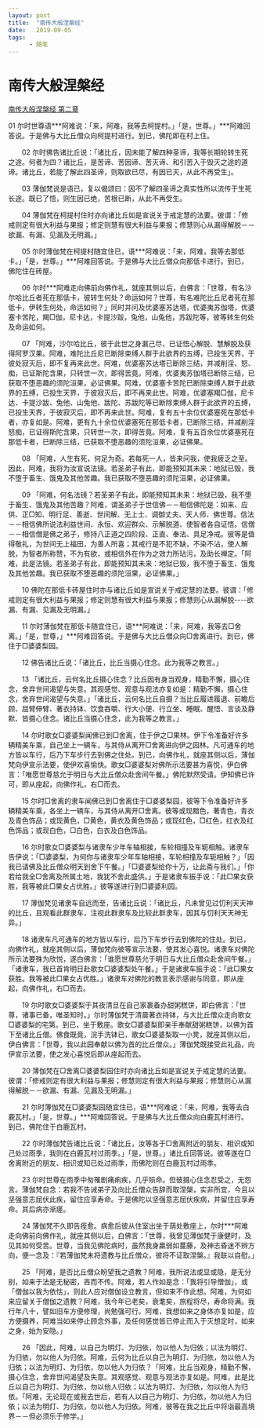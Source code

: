 ```yaml
---
layout: post
title:  "南传大般涅槃经"
date:   2019-09-05
tags:
      - 随笔
---
```


# 南传大般涅槃经


[南传大般涅槃经 第二章](https://www.ebaifo.com/fojiao-649144.html)



01
尔时世尊语\*\*\*阿难说：「来，阿难，我等去柯提村。」「是，世尊。」\*\*\*阿难回答说。于是佛与大比丘僧众向柯提村进行。到已，佛陀即在村上住。

　　02 尔时佛告诸比丘说：「诸比丘，因未能了解四种圣谛，我等长期轮转生死之途。何者为四？诸比丘，是苦谛、苦因谛、苦灭谛、和引苦入于毁灭之途的道谛。诸比丘，若能了解此四圣谛，则取欲已尽，有因已灭，从此不再受生」。

　　03 薄伽梵说是语已，复以偈颂曰：因不了解四圣谛之真实性所以流传于生死长途。既已了悟，则生因已绝，苦根已断，从此不再受生。

　　04 薄伽梵在柯提村住时亦向诸比丘如是宣说关于戒定慧的法要。彼谓：「修戒则定有很大利益与果报；修定则慧有很大利益与果报；修慧则心从漏得解脱－－欲漏、有漏、见漏及无明漏。」

　　05 尔时薄伽梵在柯提村随宜住已，语\*\*\*阿难说：「来，阿难，我等去那低卡。」「是，世尊。」\*\*\*阿难回答说。于是佛与大比丘僧众向那低卡进行。到已，佛陀住在砖屋。

　　06 尔时\*\*\*阿难走向佛前向佛作礼，就座其侧以后，白佛言：「世尊，有名沙尔哈比丘者死在那低卡，彼转生何处？命运如何？世尊，有名难陀比丘尼者死在那低卡，伊转生何处，命运如何？」同时并问及优婆塞苏达塔，优婆夷苏伽塔，优婆塞卡苦陀，羯□伽，尼卡达，卡提沙跋，兔他，山兔他，苏跋陀等，彼等转生何处及命运如何。

　　07 「阿难，沙尔哈比丘，彼于此世之身漏己尽，已证悟心解脱、慧解脱及获得阿罗汉果。阿难，难陀比丘尼已断除束缚人群于此欲界的五缚，已投生天界，于彼处寂灭后，即不复再来此世。阿难，优婆塞苏达塔已断除三结，并减削淫、怒、痴，已证斯陀含果，只转世一次，即得苦竟。阿难，优婆夷苏伽塔已断除三结，已获取不堕恶趣的须陀洹果，必证佛果。阿难，优婆塞卡苦陀已断除束缚人群于此欲界的五缚，已投生天界，于彼寂灭后，即不再来此世。阿难，优婆塞羯□伽，尼卡达、卡提沙跋、兔他、山兔他、跋陀、苏跋陀等已断除束缚人群于此欲界的五缚，已投生天界，于彼寂灭后，即不再来此世。阿难，复有五十余位优婆塞死在那低卡者，亦复如是。阿难，更有九十余位优婆塞死在那低卡者，已断除三结，并减削淫怒痴，已证得斯陀含果，只转世一次，即得苦竟。阿难，复有五百余位优婆塞死在那低卡者，已断除三结，已获取不堕恶趣的须陀洹果，必证佛果。

　　08 「阿难，人生有死，何足为奇。若每死一人，皆来问我，使我疲乏之至。因此，阿难，我将为汝宣说法镜。若圣弟子有此，即能预知其未来：地狱已毁，我不堕于畜生、饿鬼及其他苦趣。我已获取不堕恶趣的须陀洹果，必证佛果。

　　09 「阿难，何名法镜？若圣弟子有此，即能预知其未来：地狱已毁，我不堕于畜生、饿鬼及其他苦趣？阿难，谓圣弟子于世信佛－－相信佛陀是：如来、应供、正□知、明行足、善逝、世间解、无上士、调御丈夫、天人师、佛世尊。信法－－相信佛所说法利益世间、永恒、欢迎群众、示解脱道、使智者各自证悟。信僧－－相信僧是佛之弟子，修持八正道之四阶段、正直、奉法、具足净戒。彼等是值得敬礼，为世间无上福田，为善人所喜；其戒行是不犯不缺，不染不沾，使人解脱，为智者所称赞，不为有欲，或相信外在作为之效力所玷污，及助长禅定。「阿难，此是法镜。若圣弟子有此，即能预知其未来：地狱已毁，我不堕于畜生、饿鬼及其他苦趣。我已获取不堕恶趣的须陀洹果，必证佛果。」

　　10 佛陀在那低卡砖屋住时亦与诸比丘如是宣说关于戒定慧的法要。彼谓：「修戒则定有很大利益与果报；修定则慧有很大利益与果报；修慧则心从漏解脱\-\-\--欲漏、有漏、见漏及无明漏。」

　　11 尔时薄伽梵在那低卡随宜住已，语\*\*\*阿难说：「来，阿难，我等去□舍离。」「是，世尊，」\*\*\*阿难回答说。于是佛与大比丘僧众向□舍离进行。到已，佛住于□婆婆梨园。

　　12 佛告诸比丘说：「诸比丘，比丘当摄心住念。此为我等之教言。」

　　13 「诸比丘，云何名比丘摄心住念？比丘因有身当观身，精勤不懈，摄心住念，舍弃世间渴望与失意。其观感觉、观意与观法亦复如是：精勤不懈，摄心住念，舍弃世间渴望与失意。」「诸比丘，云何名比丘自摄？当比丘履进履退、前瞻后顾、屈臂伸臂、著衣持钵、饮食吞嚼、行大小便、行立坐、睡眠、醒悟、言谈及静默、皆摄心住念。诸比丘当摄心住念，此为我等之教言。」

　　14 尔时歌女□婆婆梨闻佛已到□舍离，住于伊之□果林。伊下令准备好许多辆精美车乘，自己坐上一辆车，与其侍从离开□舍离进向伊之园林。凡可通车的地方皆以车行，后乃下车步行去到佛之住处。到已，向佛作礼，就座其侧以后，薄伽梵向伊宣示法要，使伊欢喜愉快。歌女□婆婆梨对佛所示法要甚为喜悦，伊白佛言：「唯愿世尊慈允于明日与大比丘僧众赴舍间午餐。」佛陀默然受请。伊知佛已许可，即从座起，向佛作礼，右□而去。

　　15 尔时□舍离的隶车闻佛已到□舍离住于□婆婆梨园，彼等下令准备好许多辆精美车乘，各坐上一辆车，与其侍从离开□舍离。彼等或现黯色，著青色，青衣及青色饰品；或现黄色，□黄色，黄衣及黄色饰品；或现红色，□红色，红衣及红色饰品；或现白色，□白色，白衣及白色饰品。

　　16 尔时歌女□婆婆梨与诸隶车少年车轴相接，车轮相撞及车轭相触。诸隶车告伊说：「□婆婆梨，为何你与诸隶车少年车轴相接，车轮相撞及车轭相触？」「因我已请佛及比丘僧众明天到舍下午餐。」「□婆婆梨给你十万，让此斋与我们。」「你若给我全□舍离及所属土地，我犹不舍此盛供。」于是诸隶车振手说：「此□果女获胜，我等被此□果女占优胜。」彼等遂进行到□婆婆利园。

　　17 薄伽梵见诸隶车自远而至，告诸比丘说：「诸比丘，凡未曾见过忉利天天神的比丘，且观看此群隶车，注视此群隶车及比较此群隶车，因其与忉利天天神无异。」

　　18 诸隶车凡可通车的地方皆以车行，后乃下车步行去到佛陀的住处。到已，向佛作礼，就座其侧以后，薄伽梵向彼等宣示法要，使其发心喜悦。诸隶车对佛陀所示法要殊为欣悦，遂白佛言：「谁愿世尊慈允于明日与大比丘僧众赴舍间午餐。」「诸隶车，我已首肯明日赴歌女□婆婆梨处午餐。」于是诸隶车振手说：「此□果女获胜。我等被此□果女占优胜。」诸隶车对佛陀的教言表示感谢与同意，即从座起，向佛作礼，右□而去。

　　19 尔时歌女□婆婆梨于其夜清旦在自己家裹备办甜粥糕饼，即白佛言：「世尊，诸事已备，唯圣知时。」尔时薄伽梵于清晨著衣持钵，与大比丘僧众走向歌女□婆婆梨的宅第。到已，坐于敷座。歌女□婆婆梨即亲手奉献甜粥糕饼，以佛为首下至诸比丘僧。佛食既竟，浣手洗钵已，歌女□婆婆梨取一小凳，就座其侧以后，伊白佛言：「世尊，我以此园奉献以佛为首的比丘僧众。」薄伽梵既接受此礼品，向伊宣示法要，使之发心喜悦后即从座起而去。

　　20 薄伽梵在□舍离□婆婆梨园住时亦向诸比丘如是宣说关于戒定慧的法要。彼谓：「修戒则定有很大利益与果报；修慧则定有很大利益与果报；修慧则心从漏得解脱－－欲漏、有漏、见漏及无明漏。」

　　21 尔时薄伽梵在□婆婆梨园随宜住已，语\*\*\*阿难说：「来，阿难，我等去白鹿瓦村。」「是，世尊。」\*\*\*阿难回答说。于是佛与大比丘僧众向白鹿瓦村进行。到已，佛陀住于白鹿瓦村。

　　22 尔时薄伽梵告诸比丘说：「诸比丘，汝等各于□舍离附近的朋友、相识或知己处过雨季，我则在白鹿瓦村过雨季。」「是，世尊。」诸比丘回答说。彼等遂在□舍离附近的朋友、相识或知已处过雨季，而佛陀则在白鹿瓦村过雨季。

　　23 尔时世尊在雨季中匆罹剧痛痢疾，几乎殒命。但彼摄心住念忍受之，无怨言。薄伽梵自念：若我不告诫弟子及向比丘僧众告辞而取涅槃，实非所宜，今且以坚强意志屈伏此疾，留住应享寿命。于是佛陀以坚强意志屈伏疾病，并留住应享寿命。其后病亦渐瘥。

　　24 薄伽梵不久即告痊愈。病愈后彼从住室出坐于荫处敷座上，尔时\*\*\*阿难走向佛前向佛作礼，就座其侧以后，白佛言：「世尊，我曾见薄伽梵于康健时，及见其如何受苦。世尊，当我见佛陀病时，虽然我身羸弱如蔓藤，及神志昏迷不辨方向，便一念及：『若薄伽梵未将遗教与比丘僧众，彼将不证取涅槃。』我联以自慰。」

　　25 「阿难，是否比丘僧众盼望我之遗教？阿难，我所说法或显或隐，是无分别，如来于法是无秘密，吝而不传。阿难，若人作如是念：「我将引导僧伽」，或「僧伽以我为依怙」，则此人应对僧伽设立教言，但如来不作此想。阿难，为何如来应留关于僧伽之遗教？阿难，我今年已老矣，衰耄矣，旅程将尽，寿命将满。我行年八十，譬如旧车方便修理，尚勉强可行。阿难，我想如来之身体亦复如是，应方便摄养，阿难当如来停止顾念外事，及任何感觉皆已停止而入于灭想定时，如来之身，始为安隐。」

　　26 「因此，阿难，以自己为明灯、为归依，勿以他人为归依；以法为明灯、为归依，勿以他人为归依。阿难，云何为比丘以自己为明灯、为归依，勿以他人为归依；以法为明灯、为归依，勿以他人为归依？「阿难，比丘当观身，精勤不懈，摄心住念，舍弃世间渴望及失意。其观感觉、观意与观法亦复如是。阿难，此是比丘以自己为明灯、为归依，勿以他人归依；以法为明灯、为归依，勿以他人为归依。「阿难，无论现在或我去世后，若有人以自己为明灯、为归依，勿以他人为归依；以法为明灯、为归依，勿以他人为归依。阿难，彼等在我之比丘中将诣最高境界－－但必须乐于修学。」



